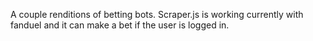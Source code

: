 A couple renditions of betting bots. Scraper.js is working currently with fanduel and it can make a bet if the user is logged in. 
